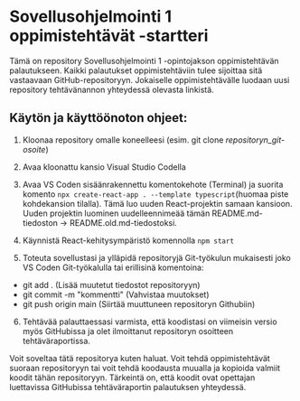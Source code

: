 # Sovellusohjelmointi 1 oppimistehtävät -startteri

Tämä on repository Sovellusohjelmointi 1 -opintojakson oppimistehtävän palautukseen. Kaikki palautukset oppimistehtäviin tulee sijoittaa sitä vastaavaan GitHub-repositoryyn. Jokaiselle oppimistehtävälle luodaan uusi repository tehtävänannon yhteydessä olevasta linkistä.

## Käytön ja käyttöönoton ohjeet:

1. Kloonaa repository omalle koneelleesi (esim. git clone *repositoryn_git-osoite*)

2. Avaa kloonattu kansio Visual Studio Codella

3. Avaa VS Coden sisäänrakennettu komentokehote (Terminal) ja suorita komento 
`npx create-react-app . --template typescript`(huomaa piste kohdekansion tilalla). Tämä luo uuden React-projektin samaan kansioon. Uuden projektin luominen uudelleennimeää tämän README.md-tiedoston -> README.old.md-tiedostoksi.

4. Käynnistä React-kehitysympäristö komennolla `npm start` 

5. Toteuta sovellustasi ja ylläpidä repositoryjä Git-työkulun mukaisesti joko VS Coden Git-työkalulla tai erillisinä komentoina:

- git add . (Lisää muutetut tiedostot repositoryyn)
- git commit -m "kommentti" (Vahvistaa muutokset)
- git push origin main (Siirtää muuttuneen repositoryn Githubiin)

6. Tehtävää palauttaessasi varmista, että koodistasi on viimeisin versio myös GitHubissa ja olet ilmoittanut repositoryn osoitteen tehtäväraportissa.

Voit soveltaa tätä repositorya kuten haluat. Voit tehdä oppimistehtävät suoraan repositoryyn tai voit tehdä koodausta muualla ja kopioida valmiit koodit tähän repositoryyn. Tärkeintä on, että koodit ovat opettajan luettavissa GitHubissa tehtäväraportin palautuksen yhteydessä.
